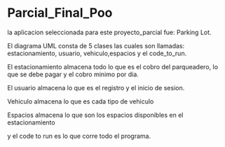 # Parcial_Final_Poo

la aplicacion seleccionada para este proyecto_parcial fue: Parking Lot.

El diagrama UML consta de 5 clases las cuales son llamadas: estacionamiento, usuario, vehiculo,espacios y el code_to_run.

El estacionamiento almacena todo lo que es el cobro del parqueadero, lo que se debe pagar y el cobro minimo por dia.

El usuario almacena lo que es el registro y el inicio de sesion.

Vehiculo almacena lo que es cada tipo de vehiculo

Espacios almacena lo que son los espacios disponibles en el estacionamiento

y el code to run es lo que corre todo el programa.